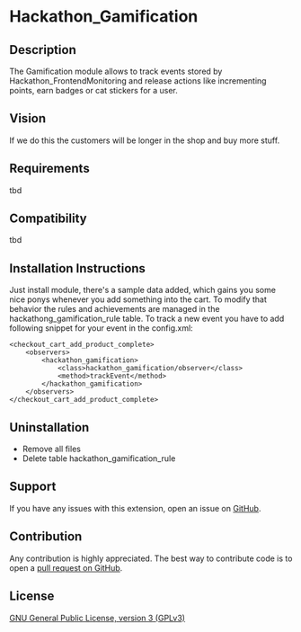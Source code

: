 Hackathon_Gamification
=========================

Description
-----------
The Gamification module allows to track events stored by Hackathon_FrontendMonitoring and release actions like incrementing points, earn badges or cat stickers for a user.

Vision
------
If we do this the customers will be longer in the shop and buy more stuff.

Requirements
------------
tbd

Compatibility
-------------
tbd

Installation Instructions
-------------------------
Just install module, there's a sample data added, which gains you some nice ponys whenever you add something into the cart.
To modify that behavior the rules and achievements are managed in the hackathong_gamification_rule table.
To track a new event you have to add following snippet for your event in the config.xml:

    <checkout_cart_add_product_complete>
        <observers>
            <hackathon_gamification>
                <class>hackathon_gamification/observer</class>
                <method>trackEvent</method>
            </hackathon_gamification>
        </observers>
    </checkout_cart_add_product_complete>

Uninstallation
--------------
- Remove all files
- Delete table hackathon_gamification_rule

Support
-------
If you have any issues with this extension, open an issue on [GitHub](https://github.com/magento-hackathon/gamification/issues).

Contribution
------------
Any contribution is highly appreciated. The best way to contribute code is to open a [pull request on GitHub](https://help.github.com/articles/using-pull-requests).

License
-------
[GNU General Public License, version 3 (GPLv3)](http://opensource.org/licenses/gpl-3.0)